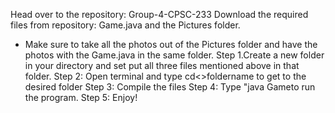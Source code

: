 Head over to the repository: Group-4-CPSC-233 
Download the required files from repository: Game.java and the Pictures folder.
- Make sure to take all the photos out of the Pictures folder and have the photos with the Game.java in the same folder.
Step 1.Create a new folder in your directory and set put all three files mentioned above in that folder. 
Step 2: Open terminal and type cd<>foldername to get to the desired folder 
Step 3: Compile the files 
Step 4: Type "java Gameto run the program. 
Step 5: Enjoy!


